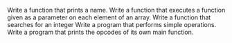 Write a function that prints a name.
Write a function that executes a function given as a parameter on each element of an array.
Write a function that searches for an integer
Write a program that performs simple operations.
Write a program that prints the opcodes of its own main function.
